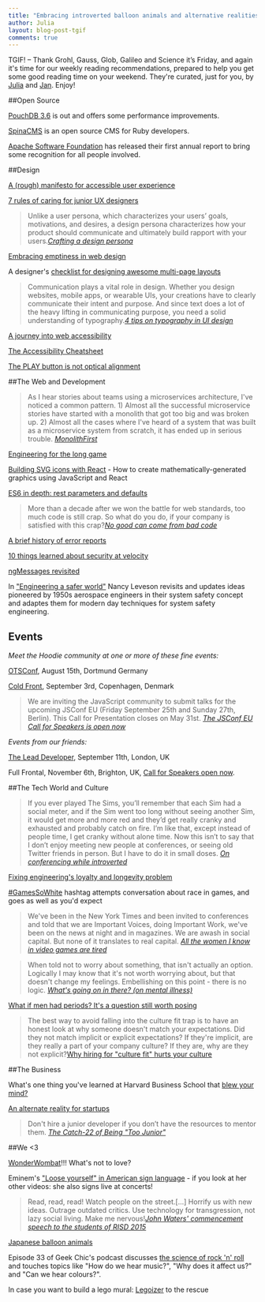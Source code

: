 ```yaml
---
title: "Embracing introverted balloon animals and alternative realities: TGIF! (69)"
author: Julia
layout: blog-post-tgif
comments: true
---
```



TGIF! – Thank Grohl, Gauss, Glob, Galileo and Science it’s Friday, and again it's time for our weekly reading recommendations, prepared to help you get some good reading time on your weekend. They're curated, just for you, by [Julia](http://twitter.com/juschm) and [Jan](http://twitter.com/janl). Enjoy!

##Open Source

[PouchDB 3.6](http://pouchdb.com/2015/06/01/pouchdb-3.6.0.html) is out and offers some performance improvements.

[SpinaCMS](http://www.spinacms.com/) is an open source CMS for Ruby developers.

[Apache Software Foundation](https://s3.amazonaws.com/files-dist/AnnualReports/ASFAnnualReport-FY2014-2015FINAL.pdf) has released their first annual report to bring some recognition for all people involved.

##Design

[A (rough) manifesto for accessible user experience](https://medium.com/@accessibleux/rough-manifesto-for-accessible-user-experience-10a3ea34a3d6)

[7 rules of caring for junior UX designers ](http://uxmag.com/articles/the-7-rules-of-caring-for-junior-ux-designers)

> Unlike a user persona, which characterizes your users’ goals, motivations, and desires, a design persona characterizes how your product should communicate and ultimately build rapport with your users.<cite>[Crafting a design persona](http://alistapart.com/article/crafting-a-design-persona)</cite>

[Embracing emptiness in web design](http://thenextweb.com/dd/2015/06/02/embracing-emptiness-in-web-design/)

A designer's [checklist for designing awesome multi-page layouts](https://designschool.canva.com/blog/multi-page-layout/)

> Communication plays a vital role in design. Whether you design websites, mobile apps, or wearable UIs, your creations have to clearly communicate their intent and purpose. And since text does a lot of the heavy lifting in communicating purpose, you need a solid understanding of typography.<cite>[4 tips on typography in UI design](https://medium.com/@InVisionApp/4-tips-on-typography-in-ui-design-64cc9e61d60)</cite>

[A journey into web accessibility](http://www.vanseodesign.com/web-design/accessibility-journey/)

[The Accessibility Cheatsheet](http://bitsofco.de/2015/the-accessibility-cheatsheet/)

[The PLAY button is not optical alignment](https://medium.com/@erqiudao/the-play-button-is-not-optical-alignment-4cea11bda175)

##The Web and Development

> As I hear stories about teams using a microservices architecture, I've noticed a common pattern. 1) Almost all the successful microservice stories have started with a monolith that got too big and was broken up. 2) Almost all the cases where I've heard of a system that was built as a microservice system from scratch, it has ended up in serious trouble. <cite>[MonolithFirst](http://martinfowler.com/bliki/MonolithFirst.html)</cite>

[Engineering for the long game](https://www.youtube.com/watch?v=p0jGmgIrf_M&feature=youtu.be)

[Building SVG icons with React](http://jxnblk.com/react-icons/) - How to create mathematically-generated graphics using JavaScript and React

[ES6 in depth: rest parameters and defaults](https://hacks.mozilla.org/2015/05/es6-in-depth-rest-parameters-and-defaults/)

> More than a decade after we won the battle for web standards, too much code is still crap. So what do you do, if your company is satisfied with this crap?<cite>[No good can come from bad code](http://alistapart.com/column/no-good-can-come-of-bad-code)</cite>

[A brief history of error reports](http://www.theawl.com/2015/06/the-errors-of-our-ways)

[10 things learned about security at velocity](http://java.dzone.com/articles/10-things-i-learned-about-0)

[ngMessages revisited](http://blog.thoughtram.io/2015/06/06/ng-messages-revisited.html)

In ["Engineering a safer world"](https://mitpress.mit.edu/index.php?q=books/engineering-safer-world) Nancy Leveson revisits and updates ideas pioneered by 1950s aerospace engineers in their system safety concept and adaptes them for modern day techniques for system safety engineering.

## Events

*Meet the Hoodie community at one or more of these fine events:*

[OTSConf](https://otsconf.com), August 15th, Dortmund Germany

[Cold Front](https://coldfrontconf.com), September 3rd, Copenhagen, Denmark

> We are inviting the JavaScript community to submit talks for the upcoming JSConf EU (Friday September 25th and Sunday 27th, Berlin). This Call for Presentation closes on May 31st. <cite>[The JSConf EU Call for Speakers is open now](http://2015.jsconf.eu/call-for-speakers/)</cite>

*Events from our friends:*

[The Lead Developer](http://theleaddeveloper.com "The Lead Developer Conference"), September 11th, London, UK

Full Frontal, November 6th, Brighton, UK, [Call for Speakers open now](https://remysharp.com/2015/05/25/call-for-proposals-at-ffconf-2015).

##The Tech World and Culture

> If you ever played The Sims, you’ll remember that each Sim had a social meter, and if the Sim went too long without seeing another Sim, it would get more and more red and they’d get really cranky and exhausted and probably catch on fire. I’m like that, except instead of people time, I get cranky without alone time. Now this isn’t to say that I don’t enjoy meeting new people at conferences, or seeing old Twitter friends in person. But I have to do it in small doses. <cite>[On conferencing while introverted](http://beero.ps/2015/05/31/on-conferencing-while-introverted/)</cite>

[Fixing engineering's loyalty and longevity problem](http://firstround.com/review/fixing-engineerings-loyalty-and-longevity-problem/)

[#GamesSoWhite](http://boingboing.net/2015/06/04/gamessowhite-hashtag-attempts.html) hashtag attempts conversation about race in games, and goes as well as you'd expect

> We've been in the New York Times and been invited to conferences and told that we are Important Voices, doing Important Work, we've been on the news at night and in magazines. We are awash in social capital. But none of it translates to real capital. <cite>[All the women I know in video games are tired](http://boingboing.net/2015/05/29/all-the-women-i-know-in-video.html)</cite>

> When told not to worry about something, that isn't actually an option.  Logically I may know that it's not worth worrying about, but that doesn't change my feelings. Embellishing on this point - there is no logic. <cite>[
What's going on in there? (on mental illness)](http://www.bubakes.co.uk/blog/whats-going-on-in-there)</cite>

[What if men had periods? It's a question still worth posing](http://www.theguardian.com/commentisfree/2015/may/28/what-if-men-had-periods)

> The best way to avoid falling into the culture fit trap is to have an honest look at why someone doesn't match your expectations. Did they not match implicit or explicit expectations? If they're implicit, are they really a part of your company culture? If they are, why are they not explicit?[Why hiring for "culture fit" hurts your culture](http://www.paperplanes.de/2015/6/11/why-hiring-for-culture-fit-hurts-your-culture.html)

##The Business

What's one thing you've learned at Harvard Business School that [blew your mind?](https://medium.com/thelist/what-s-one-thing-you-ve-learned-at-harvard-business-school-that-blew-your-mind-fdea346a0422)

[An alternate reality for startups](http://www.paperplanes.de/2015/5/19/an-alternate-reality-for-startups.html)

> Don't hire a junior developer if you don’t have the resources to mentor them. <cite>[The Catch-22 of Being "Too Junior"](https://medium.com/coding-culture/the-catch-22-of-being-too-junior-43af002958c)</cite>

##We <3

[WonderWombat](https://twitter.com/hashtag/WONDERWOMBAT)!!! What's not to love?

Eminem's ["Loose yourself" in American sign language](https://www.youtube.com/watch?v=fnAofkVHZOQ) - if you look at her other videos: she also signs live at concerts!

> Read, read, read! Watch people on the street.[...] Horrify us with new ideas. Outrage outdated critics. Use technology for transgression, not lazy social living. Make me nervous!<cite>[John Waters' commencement speech to the students of RISD 2015 ](https://www.youtube.com/watch?t=407&v=Hl05XGifKb4)</cite>

[Japanese balloon animals](http://mashable.com/2015/06/05/japanese-balloon-art)

Episode 33 of Geek Chic's podcast discusses [the science of rock 'n' roll](https://audioboom.com/boos/3253543-episode-33-the-science-of-rock-and-roll) and touches topics like "How do we hear music?", "Why does it affect us?" and "Can we hear colours?".

In case you want to build a lego mural: [Legoizer](http://sailorhg.github.io/legoizer/) to the rescue
